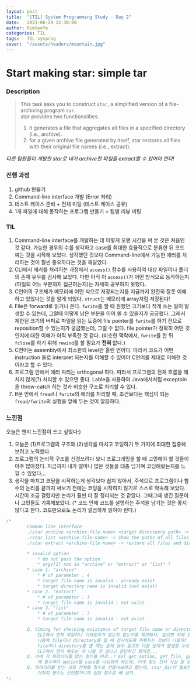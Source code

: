 ```yaml
---
layout: post
title:  "[TIL] System Programming Study - Day 2"
date:   2021-06-29 12:30:00
author: KimSeoYe
categories: TIL
tags:	TIL sysprog
cover:  "/assets/headers/mountain.jpg"
---
```

# Start making star: simple tar

### Description
        
        
>This task asks you to construct `star`, a simplified version of a file-archiving program `tar`. <br>
>star provides two functionalities. 
>1. it generates a file that aggregates all files in a specified directory (i.e., archive).
>2. for a given archive file generated by itself, star restores all files with their original file names (i.e., extract).
        
_다른 팀원들이 개발한 star로 내가 archive한 파일을 extract할 수 있어야 한다!_

### 진행 과정
1. github 만들기
2. Command-line interface 개발 (Error 처리)
3. 테스트 케이스 준비 + 전체 미팅 (테스트 케이스 공유)
4. 1개 파일에 대해 동작하는 프로그램 만들기 + 팀별 리뷰 미팅

### TIL
1. Command-line interface를 개발하는 데 이렇게 오랜 시간을 써 본 것은 처음인 것 같다. 가능한 경우의 수를 생각하고 case를 최대한 효율적으로 분류한 뒤 코드 짜는 것을 시작해 보았다. 생각했던 것보다 Command-line에서 가능한 에러를 처리하는 것이 훨씬 중요하다는 것을 깨달았다.
2. CLI에서 에러를 처리하는 과정에서 `access()` 함수를 사용하여 대상 파일이나 폴더의 존재 유무를 검사해 보았다. 다만 아직 이 `access()`가 어떤 방식으로 동작하는지(파일의 어느 부분까지 접근하는지)는 자세히 공부하지 못했다.
3. C언어의 구조체가 메모리에 어떤 식으로 저장되는지를 지금까지 완전히 잘못 이해하고 있었다는 것을 알게 되었다. `struct`는 메모리에 array처럼 저장된다!
4. File은 forward로 읽거나 쓴다. `fwrite`를 할 때 원했던 크기보다 적게 쓰는 일이 발생할 수 있는데, 그럴때 어떻게 남은 부분을 이어 쓸 수 있을지가 궁금했다. 그래서 제한된 크기의 버퍼로 파일을 읽는 도중에 file pointer를 `fwrite`를 하기 전으로 reposition할 수 있는지가 궁금했는데, 그럴 수 없다. file pointer가 정확히 어떤 것인지에 대한 이해가 아직 부족한 것 같다. (비슷한 맥락에서, `fwrite`를 한 뒤 `fclose`를 하기 위해 `rewind`를 할 필요가 **전혀** 없다.)
5. C언어는 assembly에서 최소한의 level만 올린 언어다. 따라서 코드가 어떤 instruction 들로 interpret 되는지를 이해할 수 있어야 C언어를 제대로 이해한 것이라고 할 수 있다.
6. 프로그램 안에서 에러 처리는 orthogonal 하다. 따라서 프로그램의 전체 흐름을 해치지 않게(?) 처리할 수 있으면 좋다. Lable을 사용하여 Java에서처럼 exceptoin을 throw-catch 하는 것과 비슷한 구조로 처리할 수 있다.
7. If문 안에서 `fread`나 `fwrite`의 에러를 처리할 때, 조건보다는 핵심이 되는 `fread/fwrite`의 실행을 앞에 두는 것이 깔끔하다.

### 느낀점
오늘은 왠지 느낀점이 쓰고 싶었다:)
1. 오늘은 (1)프로그램의 구조와 (2)생각을 마치고 코딩하기 두 가지에 최대한 집중해 보려고 노력했다.
2. 프로그램의 논리적 구조를 신경쓰려다 보니 프로그래밍을 할 때 고민해야 할 것들이 아주 많아졌다. 지금까지 내가 얼마나 많은 것들을 대충 넘기며 코딩해왔는지를 느낄 수 있었다...
3. 생각을 마치고 코딩을 시작하는게 생각보다 쉽지 않아서, 주석으로 프로그램이나 함수의 논리를 끝까지 써보기 전에는 코딩을 시작하지 않기로 스스로 약속해 보았다. 시간이 조금 걸렸지만 논리가 훨씬 더 잘 정리되는 것 같았다. 그때그때 생긴 질문이나 고민들도 기록해보았다. (* 코드 안에 코드를 설명하는 주석을 남기는 것은 좋지 않다고 한다. 코드만으로도 논리가 깔끔하게 읽혀야 한다.)
```c
/*
        Comman line interface
        ./star archive <archive-file-name> <target directoxry path> -> zip
        ./star list <archive-file-name> -> show the paths of all files aggregated in the <archive-file-name>
        ./star extract <archive-file-name> -> restore all files and directories archived in <archive-file-name>

        * invalid option 
            * do not pass the option
            * argv[1] not in "archive" or "extract" or "list" ? 
        * case 1. "archive"
            * # of parameter : 4
            * target file name is invalid : already exist
            * target directory name is invalid (not exist)
        * case 2. "extract"
            * # of parameter : 3
            * target file name is invalid : not exist
        * case 3. "list"
            * # of parameter : 3
            * target file name is invalid : not exist

        Q. timing for checking existance of target file name or directory ?
            CLI에서 먼저 파일이나 디렉토리가 있는지 없는지를 체크해서, 없으면 아예 프로그램을 종료시키는 것이
            나중에 file이나 directory를 열 때 검사하도록 미뤄두는 것보다 나을까?
            file이나 directory를 열 때는 존재 유무 말고도 다른 문제가 발생할 수도 있으니까
            CLI에서 먼저 해두는 게 나을 것 같다고 판단하긴 했지만,,,
        Q. 아예 각 파라미터를 받는 함수를 따로..? Ex) get_option, get_file, get_dir ...
            매 함수마다 option별 case를 나눠줘야 하는데, 이게 맞는 건지 사실 잘 모르겠다.
        Q. 파라미터를 받는 과정 전체를 함수로 만들어보려고 했는데, star_dir이 필요한 경우와 필요 없는 경우가 있어서 조금 고민..
            어차피 변수는 선언할거니까 일단 함수로 빼 보자.
*/
```



